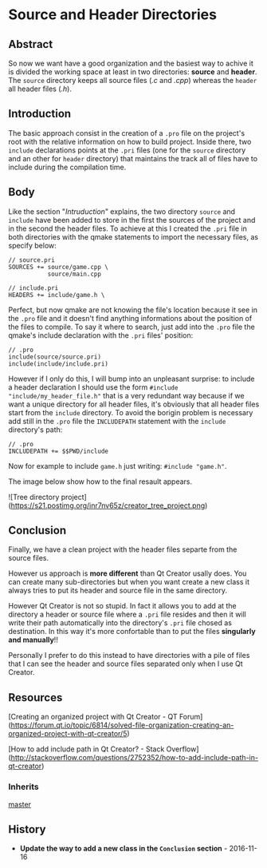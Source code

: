 # Source and Header Directories

## Abstract
So now we want have a good organization and the basiest way to achive it is
divided the working space at least in two directories: **source** and **header**.
The `source` directory keeps all source files (*.c* and *.cpp*) whereas the `header` all
header files (*.h*).

## Introduction
The basic approach consist in the creation of a `.pro` file on the project's root with
the relative information on how to build project. Inside there, two `include`
declarations points at the `.pri` files (one for the `source` directory and an other for
`header` directory) that maintains the track all of files have to include during the
compilation time.

## Body
Like the section "*Intruduction*" explains, the two directory `source` and `include`
have been added to store in the first the sources of the project and in the second
the header files. To achieve at this I created the `.pri` file in both
directories with the qmake statements to import the necessary files, as specify
below:

```
// source.pri
SOURCES += source/game.cpp \
           source/main.cpp
```

```
// include.pri
HEADERS += include/game.h \
```

Perfect, but now qmake are not knowing the file's location because it see in the `.pro` file
and it doesn't find anything informations about the position of the files to compile. To say it
where to search, just add into the `.pro` file the qmake's include declaration with the `.pri`
files' position:

```
// .pro
include(source/source.pri)
include(include/include.pri)
```

However if I only do this, I will bump into an unpleasant surprise: to include a
header declaration I should use the form `#include "include/my_header_file.h"`
that is a very redundant way because if we want a unique directory for all header files,
it's obviously that all header files start from the `include` directory. 
To avoid the borigin problem is necessary add still in the `.pro` file the `INCLUDEPATH`
statement with the `include` directory's path:

```
// .pro
INCLUDEPATH += $$PWD/include
```

Now for example to include `game.h` just writing: `#include "game.h"`.

The image below show how to the final resault appears.

![Tree directory project]
(https://s21.postimg.org/inr7nv65z/creator_tree_project.png)

## Conclusion
Finally, we have a clean project with the header files separte from the source files.

However us approach is **more different** than Qt Creator usally does. You can
create many sub-directories but when you want create a new class it always tries to put its
header and source file in the same directory.

However Qt Creator is not so stupid. In fact it allows you to add at the directory 
a header or source file where a `.pri` file resides and then it will write their path automatically
into the directory's `.pri` file chosed as destination. In this way it's more confortable than
to put the files **singularly and manually**!!  

Personally I prefer to do this instead to have directories with a pile of files
that I can see the header and source files separated only when I use Qt Creator.

## Resources
[Creating an organized project with Qt Creator - QT Forum]
(https://forum.qt.io/topic/6814/solved-file-organization-creating-an-organized-project-with-qt-creator/5)

[How to add include path in Qt Creator? - Stack Overflow]
(http://stackoverflow.com/questions/2752352/how-to-add-include-path-in-qt-creator)

### Inherits
[master](https://github.com/korut94/MakeQtGame)

## History
* **Update the way to add a new class in the `Conclusion` section** - 2016-11-16
